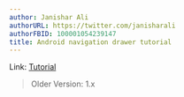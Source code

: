 ```yaml
---
author: Janishar Ali
authorURL: https://twitter.com/janisharali
authorFBID: 100001054239147
title: Android navigation drawer tutorial
---
```

Link: [Tutorial](https://medium.com/@janishar.ali/navigation-drawer-android-example-8dfe38c66f59#.vmlw4zb00)

> Older Version: 1.x
<!--truncate-->